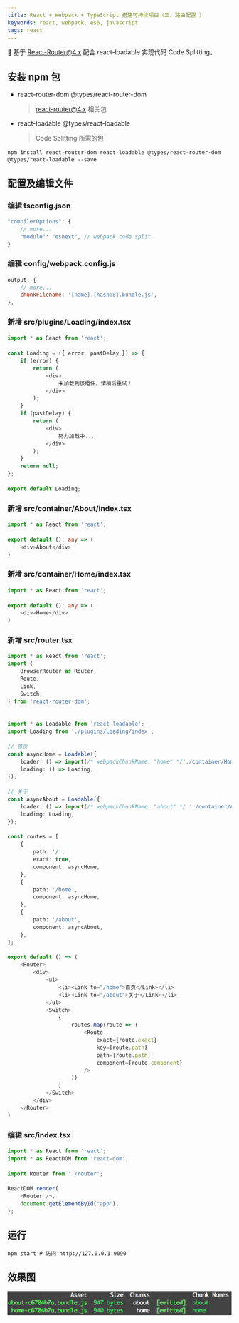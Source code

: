 ```yaml
---
title: React + Webpack + TypeScript 搭建可持续项目（三、路由配置 ）
keywords: react, webpack, es6, javascript
tags: react
---
```


:dog: 基于 React-Router@4.x 配合 react-loadable 实现代码 Code Splitting。
<!--more-->

## 安装 npm 包

- react-router-dom @types/react-router-dom

    > react-router@4.x 相关包

- react-loadable @types/react-loadable

    > Code Splitting 所需的包

```shell
npm install react-router-dom react-loadable @types/react-router-dom @types/react-loadable --save
```

## 配置及编辑文件

### 编辑 tsconfig.json
```javascript
"compilerOptions": {
    // more...
    "module": "esnext", // webpack code split
}
```

### 编辑 config/webpack.config.js
```javascript
output: {
    // more...
    chunkFilename: '[name].[hash:8].bundle.js',
},
```

### 新增 src/plugins/Loading/index.tsx
```typescript
import * as React from 'react';

const Loading = ({ error, pastDelay }) => {
    if (error) {
        return (
            <div>
                未加载到该组件，请稍后重试！
            </div>
        );
    }
    if (pastDelay) {
        return (
            <div>
                努力加载中...
            </div>
        );
    }
    return null;
};

export default Loading;
```

### 新增 src/container/About/index.tsx
```typescript
import * as React from 'react';

export default (): any => (
    <div>About</div>
)
```


### 新增 src/container/Home/index.tsx
```typescript
import * as React from 'react';

export default (): any => (
    <div>Home</div>
)
```

### 新增 src/router.tsx
```typescript
import * as React from 'react';
import {
    BrowserRouter as Router,
    Route,
    Link,
    Switch,
} from 'react-router-dom';


import * as Loadable from 'react-loadable';
import Loading from './plugins/Loading/index';

// 首页
const asyncHome = Loadable({
    loader: () => import(/* webpackChunkName: "home" */'./container/Home/index'),
    loading: () => Loading,
});

// 关于
const asyncAbout = Loadable({
    loader: () => import(/* webpackChunkName: "about" */ './container/About/index'),
    loading: Loading,
});

const routes = [
    {
        path: '/',
        exact: true,
        component: asyncHome,
    },
    {
        path: '/home',
        component: asyncHome,
    },
    {
        path: '/about',
        component: asyncAbout,
    },
];

export default () => (
    <Router>
        <div>
            <ul>
                <li><Link to="/home">首页</Link></li>
                <li><Link to="/about">关于</Link></li>
            </ul>
            <Switch>
                {
                    routes.map(route => (
                        <Route
                            exact={route.exact}
                            key={route.path}
                            path={route.path}
                            component={route.component}
                        />
                    ))
                }
            </Switch>
        </div>
    </Router>
)
```

### 编辑 src/index.tsx
```typescript
import * as React from 'react';
import * as ReactDOM from 'react-dom';

import Router from './router';

ReactDOM.render(
    <Router />,
    document.getElementById("app"),
);
```

## 运行
```shell
npm start # 访问 http://127.0.0.1:9090
```

## 效果图
![code split](/assets/images/post/react-3-1.png)



